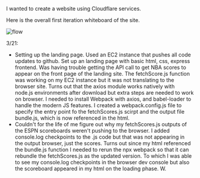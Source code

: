I wanted to create a website using Cloudflare services.

Here is the overall first iteration whiteboard of the site.

![flow](https://github.com/user-attachments/assets/7e003c2c-48b3-49a4-abc8-974413e78c2f)

3/21: 

- Setting up the landing page. Used an EC2 instance that pushes all code updates to github. Set up an landing page with basic html, css, express frontend. Was having trouble getting the API call to get NBA scores to appear on the front page of the landing site. The fetchScore.js function was working on my EC2 instance but it was not translating to the browser site. Turns out that the axios module works natively with node.js environments after download but extra steps are needed to work on browser. I needed to install Webpack with axios, and babel-loader to handle the modern JS features. I created a webpack.config.js file to specify the entry point fo the fetchScores.js scirpt and the output file bundle.js, which is now referenced in the html.
- Couldn't for the life of me figure out why my fetchScores.js outputs of the ESPN scoreboards weren't pushing to the browser. I added console.log checkpoints to the .js code but that was not appearing in the output browser, just the scores. Turns out since my html referenced the bundle.js function I needed to rerun the npx webpack so that it can rebundle the fetchScores.js as the updated version. To which I was able to see my console.log checkpoints in the browser dev console but also the scoreboard appeared in my html on the loading phase. W.

